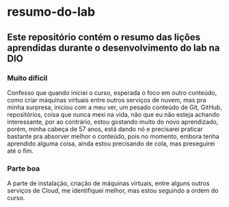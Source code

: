 # resumo-do-lab
## Este repositório contém o resumo das lições aprendidas durante o desenvolvimento do lab na DIO

### Muito difícil

Confesso que quando iniciei o curso, esperada o foco em outro conteúdo, como criar máquinas virtuais entre outros serviços de nuvem, mas pra minha surpresa, iniciou com a meu ver, um pesado conteúdo de Git, GitHub, repositórios, coisa que nunca mexi na vida, não que eu não esteja achando interessante, por ao contrário, estou gostando muito do novo aprendizado, porém, minha cabeça de 57 anos, está dando nó e precisarei praticar bastante pra absorver melhor o conteúdo, pois no momento, embora tenha aprendido alguma coisa, ainda estou precisando de cola, mas preseguirei até o fim.

### Parte boa

A parte de instalação, criação de máquinas virtuais, entre alguns outros serviços de Cloud, me identifiquei melhor, mas estou seguindo a ordem do curso.
